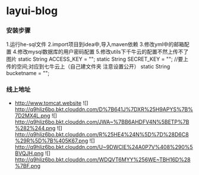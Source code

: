 # layui-blog
### 安装步骤
1.运行he-sql文件
2.import项目到idea中,导入maven依赖
3.修改yml中的邮箱配置
4.修改mysql数据库的用户密码配置
5.修改utils下千牛云的配置不然上传不了图片
static String ACCESS_KEY = "";
static String SECRET_KEY = "";
//要上传的空间;对应到七牛云上（自己建文件夹 注意设置公开）
static String bucketname = "";
### 线上地址  
- http://www.tomcat.website
![]
http://q9hljz6bo.bkt.clouddn.com/D%7B641J%7DXR%25H9APYS%7B%7D2MX4L.png
![]
http://q9hljz6bo.bkt.clouddn.com/JWA~%7BB6AHDFV4N%5BETP%7B%282%244.png
![]
http://q9hljz6bo.bkt.clouddn.com/R%25HE4%24N%5D%7D%28D6C8%29R%5D%7B%405K67.png
![]
http://q9hljz6bo.bkt.clouddn.com/U~9DWCIE%24A0P7V%408%290%5BVQJH.png
![]
http://q9hljz6bo.bkt.clouddn.com/WDQVT6MYY%256WE~TBH16D%28%7BF.png

